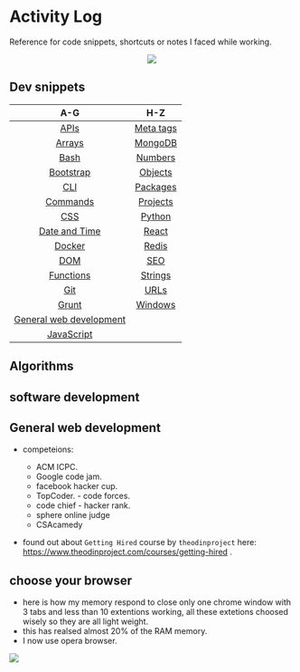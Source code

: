 # Activity Log

Reference for code snippets, shortcuts or notes I faced while working.

<div style="text-align:center; margin:auto; padding:auto;"><img style="margin:auto;" src="https://i.imgur.com/lRrDFLo.png" /></div>

## Dev snippets

|                                              A-G                                              |                                           H-Z                                            |
| :-------------------------------------------------------------------------------------------: | :--------------------------------------------------------------------------------------: |
|     [APIs](https://github.com/ahmad-ali14/Activity-log/blob/master/snippets/API-list.md)      |  [Meta tags](https://github.com/ahmad-ali14/Activity-log/blob/master/snippets/meta.md)   |
|     [Arrays](https://github.com/ahmad-ali14/Activity-log/blob/master/snippets/arrays.md)      |   [MongoDB](https://github.com/ahmad-ali14/Activity-log/blob/master/snippets/mongo.md)   |
|       [Bash](https://github.com/ahmad-ali14/Activity-log/blob/master/snippets/bash.md)        |  [Numbers](https://github.com/ahmad-ali14/Activity-log/blob/master/snippets/numbers.md)  |
|  [Bootstrap](https://github.com/ahmad-ali14/Activity-log/blob/master/snippets/bootstrap.md)   |  [Objects](https://github.com/ahmad-ali14/Activity-log/blob/master/snippets/objects.md)  |
|        [CLI](https://github.com/ahmad-ali14/Activity-log/blob/master/snippets/cli.md)         | [Packages](https://github.com/ahmad-ali14/Activity-log/blob/master/snippets/packages.md) |
|   [Commands](https://github.com/ahmad-ali14/Activity-log/blob/master/snippets/commands.md)    | [Projects](https://github.com/ahmad-ali14/Activity-log/blob/master/snippets/projects.md) |
|        [CSS](https://github.com/ahmad-ali14/Activity-log/blob/master/snippets/css.md)         |   [Python](https://github.com/ahmad-ali14/Activity-log/blob/master/snippets/python.md)   |
| [Date and Time](https://github.com/ahmad-ali14/Activity-log/blob/master/snippets/dateTime.md) |    [React](https://github.com/ahmad-ali14/Activity-log/blob/master/snippets/react.md)    |
|     [Docker](https://github.com/ahmad-ali14/Activity-log/blob/master/snippets/docker.md)      |    [Redis](https://github.com/ahmad-ali14/Activity-log/blob/master/snippets/redis.md)    |
|        [DOM](https://github.com/ahmad-ali14/Activity-log/blob/master/snippets/dom.md)         |      [SEO](https://github.com/ahmad-ali14/Activity-log/blob/master/snippets/seo.md)      |
|  [Functions](https://github.com/ahmad-ali14/Activity-log/blob/master/snippets/functions.md)   |  [Strings](https://github.com/ahmad-ali14/Activity-log/blob/master/snippets/strings.md)  |
|        [Git](https://github.com/ahmad-ali14/Activity-log/blob/master/snippets/git.md)         |     [URLs](https://github.com/ahmad-ali14/Activity-log/blob/master/snippets/urls.md)     |
|      [Grunt](https://github.com/ahmad-ali14/Activity-log/blob/master/snippets/grunt.md)       |  [Windows](https://github.com/ahmad-ali14/Activity-log/blob/master/snippets/windows.md)  |
|                      [General web development](#general-web-development)                      |                                                                                          |
|  [JavaScript](https://github.com/ahmad-ali14/Activity-log/blob/master/snippets/generalJs.md)  |                                                                                          |

## Algorithms

## software development

## General web development

- competeions:

  - ACM ICPC.
  - Google code jam.
  - facebook hacker cup.
  - TopCoder. - code forces.
  - code chief - hacker rank.
  - sphere online judge
  - CSAcamedy

- found out about `Getting Hired` course by `theodinproject` here: <https://www.theodinproject.com/courses/getting-hired> .

## choose your browser

- here is how my memory respond to close only one chrome window with 3 tabs and less than 10 extentions working, all these extetions choosed wisely so they are all light weight.
- this has realsed almost 20% of the RAM memory.
- I now use opera browser.

![](https://i.imgur.com/XUbSPc3.png)
